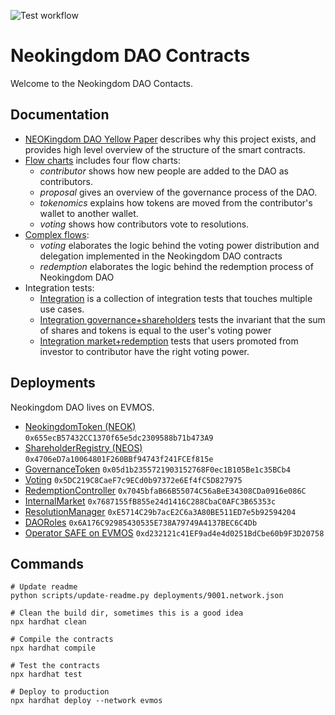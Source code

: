 ![Test workflow](https://github.com/NeokingdomDAO/contracts/actions/workflows/node.yml/badge.svg)

# Neokingdom DAO Contracts

Welcome to the Neokingdom DAO Contacts.

## Documentation

- [NEOKingdom DAO Yellow Paper](./docs/yellowpaper/yellowpaper.md) describes why this project exists, and provides high level overview of the structure of the smart contracts.
- [Flow charts](./docs/flowcharts) includes four flow charts:
  - *contributor* shows how new people are added to the DAO as contributors.
  - *proposal* gives an overview of the governance process of the DAO.
  - *tokenomics* explains how tokens are moved from the contributor's wallet to another wallet.
  - *voting* shows how contributors vote to resolutions.
- [Complex flows](./docs/complex_flows):
  - *voting* elaborates the logic behind the voting power distribution and delegation implemented in the Neokingdom DAO contracts
  - *redemption* elaborates the logic behind the redemption process of Neokingdom DAO
- Integration tests:
  - [Integration](./test/Integration.ts) is a collection of integration tests that touches multiple use cases.
  - [Integration governance+shareholders](./test/IntegrationGovernanceShareholders.ts) tests the invariant that the sum of shares and tokens is equal to the user's voting power
  - [Integration market+redemption](./test/IntegrationInternalMarketRedemptionController.ts) tests that users promoted from investor to contributor have the right voting power.


## Deployments

Neokingdom DAO lives on EVMOS.

- [NeokingdomToken (NEOK)](https://escan.live/address/0x655ecB57432CC1370f65e5dc2309588b71b473A9) `0x655ecB57432CC1370f65e5dc2309588b71b473A9`
- [ShareholderRegistry (NEOS)](https://escan.live/address/0x4706eD7a10064801F260BBf94743f241FCEf815e) `0x4706eD7a10064801F260BBf94743f241FCEf815e`
- [GovernanceToken](https://escan.live/address/0x05d1b2355721903152768F0ec1B105Be1c35BCb4) `0x05d1b2355721903152768F0ec1B105Be1c35BCb4`
- [Voting](https://escan.live/address/0x5DC219C8CaeF7c9ECd0b97372e6Ef4fC5D827975) `0x5DC219C8CaeF7c9ECd0b97372e6Ef4fC5D827975`
- [RedemptionController](https://escan.live/address/0x7045bfaB66B55074C56aBeE34308CDa0916e086C) `0x7045bfaB66B55074C56aBeE34308CDa0916e086C`
- [InternalMarket](https://escan.live/address/0x7687155fB855e24d1416C288CbaC0AFC3B65353c) `0x7687155fB855e24d1416C288CbaC0AFC3B65353c`
- [ResolutionManager](https://escan.live/address/0xE5714C29b7acE2C6a3A80BE511ED7e5b92594204) `0xE5714C29b7acE2C6a3A80BE511ED7e5b92594204`
- [DAORoles](https://escan.live/address/0x6A176C92985430535E738A79749A4137BEC6C4Db) `0x6A176C92985430535E738A79749A4137BEC6C4Db`
- [Operator SAFE on EVMOS](https://safe.evmos.org/evmos:0xd232121c41EF9ad4e4d0251BdCbe60b9F3D20758) `0xd232121c41EF9ad4e4d0251BdCbe60b9F3D20758`

## Commands

```
# Update readme
python scripts/update-readme.py deployments/9001.network.json
```

```
# Clean the build dir, sometimes this is a good idea
npx hardhat clean

# Compile the contracts
npx hardhat compile

# Test the contracts
npx hardhat test

# Deploy to production
npx hardhat deploy --network evmos
```
